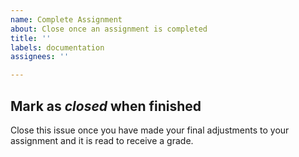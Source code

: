 ```yaml
---
name: Complete Assignment
about: Close once an assignment is completed
title: ''
labels: documentation
assignees: ''

---
```


## Mark as *closed* when finished

Close this issue once you have made your final adjustments to your assignment and it is read to receive a grade.
